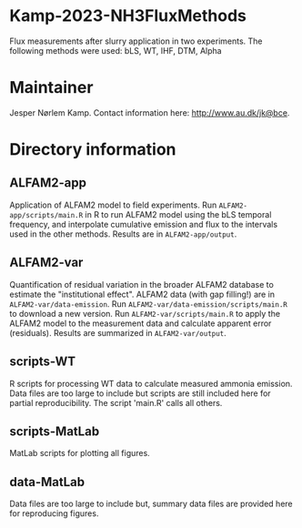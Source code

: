 # Kamp-2023-NH3FluxMethods
Flux measurements after slurry application in two experiments. The following methods were used: bLS, WT, IHF, DTM, Alpha

# Maintainer
Jesper Nørlem Kamp.
Contact information here: <http://www.au.dk/jk@bce>.

# Directory information
## ALFAM2-app
Application of ALFAM2 model to field experiments.
Run `ALFAM2-app/scripts/main.R` in R to run ALFAM2 model using the bLS temporal frequency, and interpolate cumulative emission and flux to the intervals used in the other methods. 
Results are in `ALFAM2-app/output`.

## ALFAM2-var
Quantification of residual variation in the broader ALFAM2 database to estimate the "institutional effect".
ALFAM2 data (with gap filling!) are in `ALFAM2-var/data-emission`.
Run `ALFAM2-var/data-emission/scripts/main.R` to download a new version.
Run `ALFAM2-var/scripts/main.R` to apply the ALFAM2 model to the measurement data and calculate apparent error (residuals).
Results are summarized in `ALFAM2-var/output`.

## scripts-WT
R scripts for processing WT data to calculate measured ammonia emission. 
Data files are too large to include but scripts are still included here for partial reproducibility. 
The script 'main.R' calls all others.

## scripts-MatLab
MatLab scripts for plotting all figures. 

## data-MatLab
Data files are too large to include but, summary data files are provided here for reproducing figures.
